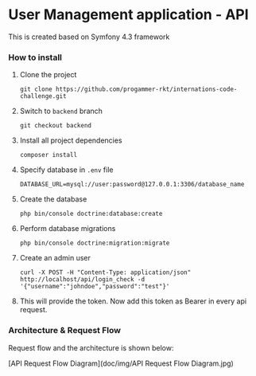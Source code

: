 # User Management application - API

This is created based on Symfony 4.3 framework

### How to install

1. Clone the project
    ```
    git clone https://github.com/progammer-rkt/internations-code-challenge.git
    ```
2. Switch to `backend` branch
    ```
    git checkout backend
    ```
3. Install all project dependencies
    ```
    composer install
    ```
4. Specify database in `.env` file
    ```
    DATABASE_URL=mysql://user:password@127.0.0.1:3306/database_name

5. Create the database
    ```
    php bin/console doctrine:database:create
    ```
6. Perform database migrations
    ```
    php bin/console doctrine:migration:migrate
    ```
7. Create an admin user
    ```
    curl -X POST -H "Content-Type: application/json" http://localhost/api/login_check -d '{"username":"johndoe","password":"test"}'
    ```
8. This will provide the token. Now add this token as Bearer in every api request.


### Architecture & Request Flow

Request flow and the architecture is shown below:

[API Request Flow Diagram](doc/img/API Request Flow Diagram.jpg)

